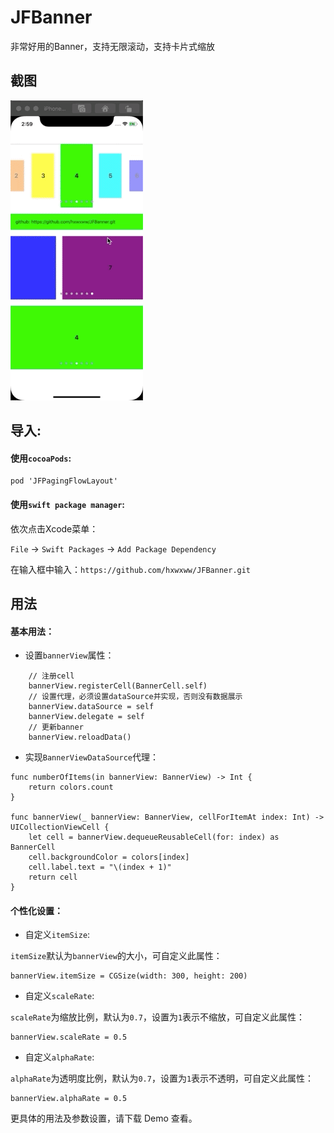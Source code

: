 # JFBanner

非常好用的Banner，支持无限滚动，支持卡片式缩放

## 截图

![image](https://github.com/hxwxww/JFBanner/raw/master/screenshots/screenshot.gif)

## 导入:

#### 使用`cocoaPods`:

```
pod 'JFPagingFlowLayout'
```

#### 使用`swift package manager`:

依次点击Xcode菜单：

`File` -> `Swift Packages` -> `Add Package Dependency`

在输入框中输入：`https://github.com/hxwxww/JFBanner.git`


## 用法

#### 基本用法：

- 设置`bannerView`属性：

```
	// 注册cell
	bannerView.registerCell(BannerCell.self)
	// 设置代理，必须设置dataSource并实现，否则没有数据展示
 	bannerView.dataSource = self
 	bannerView.delegate = self
 	// 更新banner
 	bannerView.reloadData()
```

- 实现`BannerViewDataSource`代理：

```
func numberOfItems(in bannerView: BannerView) -> Int {
	return colors.count
}
    
func bannerView(_ bannerView: BannerView, cellForItemAt index: Int) -> UICollectionViewCell {
	let cell = bannerView.dequeueReusableCell(for: index) as BannerCell
	cell.backgroundColor = colors[index]
	cell.label.text = "\(index + 1)"
	return cell
}
```

#### 个性化设置：

- 自定义`itemSize`:

`itemSize`默认为`bannerView`的大小，可自定义此属性：

```
bannerView.itemSize = CGSize(width: 300, height: 200)
```

- 自定义`scaleRate`:

`scaleRate`为缩放比例，默认为`0.7`，设置为`1`表示不缩放，可自定义此属性：

```
bannerView.scaleRate = 0.5
```

- 自定义`alphaRate`:

`alphaRate`为透明度比例，默认为`0.7`，设置为`1`表示不透明，可自定义此属性：

```
bannerView.alphaRate = 0.5
```

更具体的用法及参数设置，请下载 Demo 查看。
